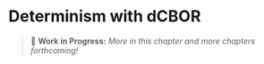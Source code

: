 # Determinism with dCBOR

> 🚧 **Work in Progress:** _More in this chapter and more chapters forthcoming!_
